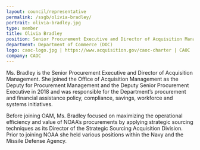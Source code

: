 ```yaml
---
layout: council/representative
permalink: /ssgb/olivia-bradley/
portrait: olivia-bradley.jpg
type: member
title: Olivia Bradley
position: Senior Procurement Executive and Director of Acquisition Management
department: Department of Commerce (DOC)
logo: caoc-logo.jpg | https://www.acquisition.gov/caoc-charter | CAOC
company: CAOC 
---
```


Ms. Bradley is the Senior Procurement Executive and Director of Acquisition Management. She joined the Office of Acquisition Management as the Deputy for Procurement Management and the Deputy Senior Procurement Executive in 2018 and was responsible for the Department’s procurement and financial assistance policy, compliance, savings, workforce and systems initiatives. 

Before joining OAM, Ms. Bradley focused on maximizing the operational efficiency and value of NOAA’s procurements by applying strategic sourcing techniques as its Director of the Strategic Sourcing Acquisition Division. Prior to joining NOAA she held various positions within the Navy and the Missile Defense Agency.